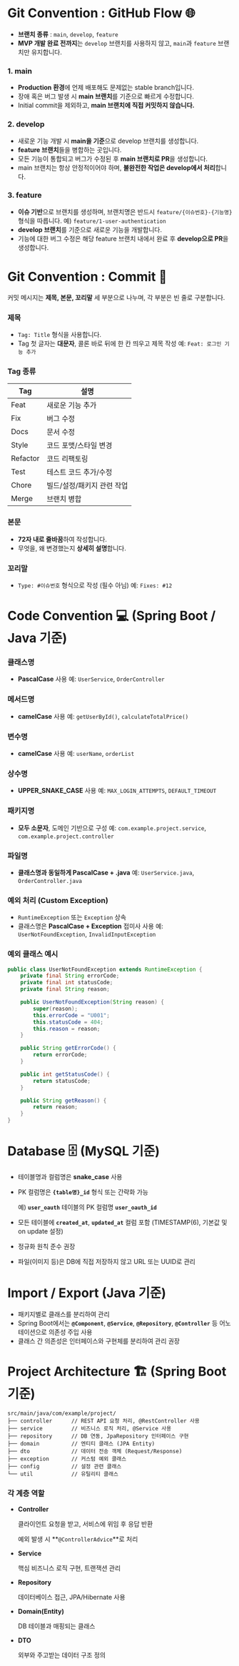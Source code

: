 # Git Convention : GitHub Flow 🌐

- **브랜치 종류** : `main`, `develop`, `feature`
- **MVP 개발 완료 전까지**는 `develop` 브랜치를 사용하지 않고, `main`과 `feature` 브랜치만 유지합니다.




### 1. main

- **Production 환경**에 언제 배포해도 문제없는 stable branch입니다.
- 장애 혹은 버그 발생 시 **main 브랜치**를 기준으로 빠르게 수정합니다.
- Initial commit을 제외하고, **main 브랜치에 직접 커밋하지 않습니다.**

### 2. develop

- 새로운 기능 개발 시 **main을 기준**으로 develop 브랜치를 생성합니다.
- **feature 브랜치**들을 병합하는 곳입니다.
- 모든 기능이 통합되고 버그가 수정된 후 **main 브랜치로 PR**을 생성합니다.
- main 브랜치는 항상 안정적이어야 하며, **불완전한 작업은 develop에서 처리**합니다.

### 3. feature

- **이슈 기반**으로 브랜치를 생성하며, 브랜치명은 반드시 `feature/{이슈번호}-{기능명}` 형식을 따릅니다.
예) `feature/1-user-authentication`
- **develop 브랜치**를 기준으로 새로운 기능을 개발합니다.
- 기능에 대한 버그 수정은 해당 feature 브랜치 내에서 완료 후 **develop으로 PR**을 생성합니다.




# Git Convention : Commit 📝

커밋 메시지는 **제목, 본문, 꼬리말** 세 부분으로 나누며, 각 부분은 빈 줄로 구분합니다.

### 제목

- `Tag: Title` 형식을 사용합니다.
- Tag 첫 글자는 **대문자**, 콜론 바로 뒤에 한 칸 띄우고 제목 작성
예: `Feat: 로그인 기능 추가`

### Tag 종류

| Tag | 설명 |
| --- | --- |
| Feat | 새로운 기능 추가 |
| Fix | 버그 수정 |
| Docs | 문서 수정 |
| Style | 코드 포맷/스타일 변경 |
| Refactor | 코드 리팩토링 |
| Test | 테스트 코드 추가/수정 |
| Chore | 빌드/설정/패키지 관련 작업 |
| Merge | 브랜치 병합 |

### 본문

- **72자 내로 줄바꿈**하여 작성합니다.
- 무엇을, 왜 변경했는지 **상세히 설명**합니다.

### 꼬리말

- `Type: #이슈번호` 형식으로 작성 (필수 아님)
예: `Fixes: #12`




# Code Convention 💻 (Spring Boot / Java 기준)

### 클래스명

- **PascalCase** 사용
예: `UserService`, `OrderController`

### 메서드명

- **camelCase** 사용
예: `getUserById()`, `calculateTotalPrice()`

### 변수명

- **camelCase** 사용
예: `userName`, `orderList`

### 상수명

- **UPPER_SNAKE_CASE** 사용
예: `MAX_LOGIN_ATTEMPTS`, `DEFAULT_TIMEOUT`

### 패키지명

- **모두 소문자**, 도메인 기반으로 구성
예: `com.example.project.service`, `com.example.project.controller`

### 파일명

- **클래스명과 동일하게 PascalCase + .java**
예: `UserService.java`, `OrderController.java`

### 예외 처리 (Custom Exception)

- `RuntimeException` 또는 `Exception` 상속
- 클래스명은 **PascalCase + Exception** 접미사 사용
예: `UserNotFoundException`, `InvalidInputException`

### 예외 클래스 예시

```java
public class UserNotFoundException extends RuntimeException {
    private final String errorCode;
    private final int statusCode;
    private final String reason;

    public UserNotFoundException(String reason) {
        super(reason);
        this.errorCode = "U001";
        this.statusCode = 404;
        this.reason = reason;
    }

    public String getErrorCode() {
        return errorCode;
    }

    public int getStatusCode() {
        return statusCode;
    }

    public String getReason() {
        return reason;
    }
}
```




# Database 🗄️ (MySQL 기준)

- 테이블명과 컬럼명은 **snake_case** 사용
- PK 컬럼명은 **`{table명}_id`** 형식 또는 간략화 가능
    
    예) **`user_oauth`** 테이블의 PK 컬럼명 **`user_oauth_id`**
    
- 모든 테이블에 **`created_at`**, **`updated_at`** 컬럼 포함 (TIMESTAMP(6), 기본값 및 on update 설정)
- 정규화 원칙 준수 권장
- 파일(이미지 등)은 DB에 직접 저장하지 않고 URL 또는 UUID로 관리

# Import / Export (Java 기준)

- 패키지별로 클래스를 분리하여 관리
- Spring Boot에서는 **`@Component`**, **`@Service`**, **`@Repository`**, **`@Controller`** 등 어노테이션으로 의존성 주입 사용
- 클래스 간 의존성은 인터페이스와 구현체를 분리하여 관리 권장

# Project Architecture 🏗️ (Spring Boot 기준)

```
src/main/java/com/example/project/
├── controller      // REST API 요청 처리, @RestController 사용
├── service         // 비즈니스 로직 처리, @Service 사용
├── repository      // DB 연동, JpaRepository 인터페이스 구현
├── domain          // 엔티티 클래스 (JPA Entity)
├── dto             // 데이터 전송 객체 (Request/Response)
├── exception       // 커스텀 예외 클래스
├── config          // 설정 관련 클래스
└── util            // 유틸리티 클래스
```

### 각 계층 역할

- **Controller**
    
    클라이언트 요청을 받고, 서비스에 위임 후 응답 반환
    
    예외 발생 시 **`@ControllerAdvice`**로 처리
    
- **Service**
    
    핵심 비즈니스 로직 구현, 트랜잭션 관리
    
- **Repository**
    
    데이터베이스 접근, JPA/Hibernate 사용
    
- **Domain(Entity)**
    
    DB 테이블과 매핑되는 클래스
    
- **DTO**
    
    외부와 주고받는 데이터 구조 정의
